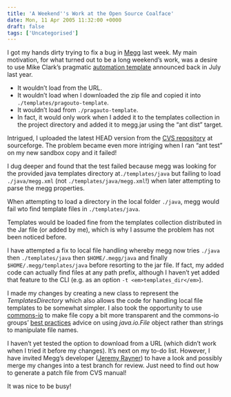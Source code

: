 ```yaml
---
title: 'A Weekend''s Work at the Open Source Coalface'
date: Mon, 11 Apr 2005 11:32:00 +0000
draft: false
tags: ['Uncategorised']
---
```


I got my hands dirty trying to fix a bug in [Megg](http://web1.2020media.com/j/jez/javanicuscom/megg/) last week. My main motivation, for what turned out to be a long weekend’s work, was a desire to use Mike Clark’s pragmatic [automation template](http://www.pragmaticautomation.com/cgi-bin/pragauto.cgi/Build/ProjectTemplate.rdoc) announced back in July last year.

*   It wouldn’t load from the URL.
*   It wouldn’t load when I downloaded the zip file and copied it into `./templates/pragouto-template`.
*   It wouldn’t load from `./pragauto-template`.
*   In fact, it would only work when I added it to the templates collection in the project directory and added it to megg.jar using the “ant dist” target.

Intrigued, I uploaded the latest HEAD version from the [CVS repository](http://cvs.sourceforge.net/viewcvs.py/megg/) at sourceforge. The problem became even more intriging when I ran “ant test” on my new sandbox copy and it failed!

I dug deeper and found that the test failed because megg was looking for the provided java templates directory at`./templates/java` but failing to load `./java/megg.xml` (not `./templates/java/megg.xml`!) when later attempting to parse the megg properties.

When attempting to load a directory in the local folder `./java`, megg would fail wto find template files in `./templates/java`.

Templates would be loaded fine from the templates collection distributed in the Jar file (or added by me), which is why I assume the problem has not been noticed before.

I have attempted a fix to local file handling whereby megg now tries `./java` then `./templates/java` then `$HOME/.megg/java` and finally `$HOME/.megg/templates/java` before resorting to the jar file. If fact, my added code can actually find files at any path prefix, although I haven’t yet added that feature to the CLI (e.g. as an option `-t <em>templates_dir</em>`).

I made my changes by creating a new class to represent the _TemplatesDirectory_ which also allows the code for handling local file templates to be somewhat simpler. I also took the opportunity to use [commons-io](http://jakarta.apache.org/commons/io/) to make file copy a bit more transparent and the commons-io groups’ [best practices](http://jakarta.apache.org/commons/io/bestpractices.html) advice on using _java.io.File_ object rather than strings to manipulate file names.

I haven’t yet tested the option to download from a URL (which didn’t work when I tried it before my changes). It’s next on my to-do list. However, I have invited Megg’s developer ([Jeremy Rayner](http://javanicus.com/blog2/)) to have a look and possibly merge my changes into a test branch for review. Just need to find out how to generate a patch file from CVS manual!

It was nice to be busy!